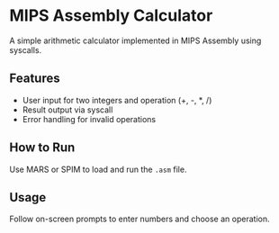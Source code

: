 # MIPS Assembly Calculator

A simple arithmetic calculator implemented in MIPS Assembly using syscalls.

## Features
- User input for two integers and operation (+, -, *, /)
- Result output via syscall
- Error handling for invalid operations

## How to Run
Use MARS or SPIM to load and run the `.asm` file.

## Usage
Follow on-screen prompts to enter numbers and choose an operation.
